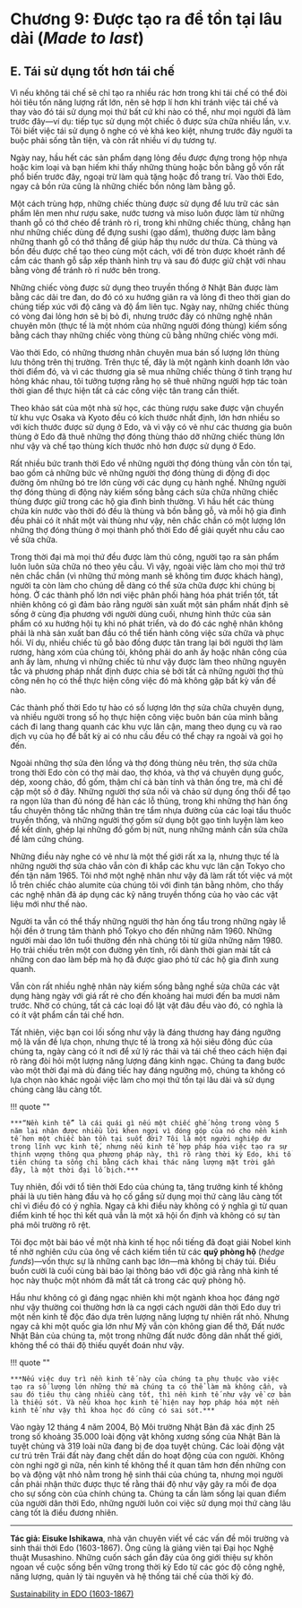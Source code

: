 # Chương 9: Được tạo ra để tồn tại lâu dài (*Made to last*) 

## E. Tái sử dụng tốt hơn tái chế

Vì nếu không tái chế sẽ chỉ tạo ra nhiều rác hơn trong khi tái chế có thể đòi hỏi tiêu tốn năng lượng rất lớn, nên sẽ hợp lí hơn khi tránh việc tái chế và thay vào đó tái sử dụng mọi thứ bất cứ khi nào có thể, như mọi người đã làm trước đây&mdash;ví dụ: tiếp tục sử dụng một chiếc ô được sửa chữa nhiều lần, v.v. Tôi biết việc tái sử dụng ô nghe có vẻ khá keo kiệt, nhưng trước đây người ta buộc phải sống tằn tiện, và còn rất nhiều ví dụ tương tự.

Ngày nay, hầu hết các sản phẩm dạng lỏng đều được đựng trong hộp nhựa hoặc kim loại và bạn hiếm khi thấy những thùng hoặc bồn bằng gỗ vốn rất phổ biến trước đây, ngoại trừ làm quà tặng hoặc đồ trang trí. Vào thời Edo, ngay cả bồn rửa cũng là những chiếc bồn nông làm bằng gỗ.

Một cách trùng hợp, những chiếc thùng được sử dụng để lưu trữ các sản phẩm lên men như rượu sake, nước tương và miso luôn được làm từ những thanh gỗ có thớ chéo để tránh rò rỉ, trong khi những chiếc thùng, chẳng hạn như những chiếc dùng để đựng sushi (gạo dấm), thường được làm bằng những thanh gỗ có thớ thẳng để giúp hấp thụ nước dư thừa. Cả thùng và bồn đều được chế tạo theo cùng một cách, với đế tròn được khoét rãnh để cắm các thanh gỗ sắp xếp thành hình trụ và sau đó được giữ chặt với nhau bằng vòng để tránh rò rỉ nước bên trong.

Những chiếc vòng được sử dụng theo truyền thống ở Nhật Bản được làm bằng các dải tre đan, do đó có xu hướng giãn ra và lỏng đi theo thời gian do chúng tiếp xúc với độ căng và độ ẩm liên tục. Ngày nay, những chiếc thùng có vòng đai lỏng hơn sẽ bị bỏ đi, nhưng trước đây có những nghệ nhân chuyên môn (thực tế là một nhóm của những người đóng thùng) kiếm sống bằng cách thay những chiếc vòng thùng cũ bằng những chiếc vòng mới.

Vào thời Edo, có những thương nhân chuyên mua bán số lượng lớn thùng lưu thông trên thị trường. Trên thực tế, đây là một ngành kinh doanh lớn vào thời điểm đó, và vì các thương gia sẽ mua những chiếc thùng ở tình trạng hư hỏng khác nhau, tôi tưởng tượng rằng họ sẽ thuê những người hợp tác toàn thời gian để thực hiện tất cả các công việc tân trang cần thiết.

Theo khảo sát của một nhà sử học, các thùng rượu sake được vận chuyển từ khu vực Osaka và Kyoto đều có kích thước nhất định, lớn hơn nhiều so với kích thước được sử dụng ở Edo, và vì vậy có vẻ như các thương gia buôn thùng ở Edo đã thuê những thợ đóng thùng tháo dỡ những chiếc thùng lớn như vậy và chế tạo thùng kích thước nhỏ hơn được sử dụng ở Edo.

Rất nhiều bức tranh thời Edo về những người thợ đóng thùng vẫn còn tồn tại, bao gồm cả những bức vẽ những người thợ đóng thùng di động đi dọc đường ôm những bó tre lớn cùng với các dụng cụ hành nghề. Những người thợ đóng thùng di động này kiếm sống bằng cách sửa chữa những chiếc thùng được giữ trong các hộ gia đình bình thường. Vì hầu hết các thùng chứa kín nước vào thời đó đều là thùng và bồn bằng gỗ, và mỗi hộ gia đình đều phải có ít nhất một vài thùng như vậy, nên chắc chắn có một lượng lớn những thợ đóng thùng ở mọi thành phố thời Edo để giải quyết nhu cầu cao về sửa chữa.

Trong thời đại mà mọi thứ đều được làm thủ công, người tạo ra sản phẩm luôn luôn sửa chữa nó theo yêu cầu. Vì vậy, ngoài việc làm cho mọi thứ trở nên chắc chắn (vì những thứ mỏng manh sẽ không tìm được khách hàng), người ta còn làm cho chúng dễ dàng có thể sửa chữa được khi chúng bị hỏng. Ở các thành phố lớn nơi việc phân phối hàng hóa phát triển tốt, tất nhiên không có gì đảm bảo rằng người sản xuất một sản phẩm nhất định sẽ sống ở cùng địa phương với người dùng cuối, nhưng hình thức của sản phẩm có xu hướng hội tụ khi nó phát triển, và do đó các nghệ nhân không phải là nhà sản xuất ban đầu có thể tiến hành công việc sửa chữa và phục hồi. Ví dụ, nhiều chiếc tủ gỗ bào đồng được tân trang lại bởi người thợ làm rương, hàng xóm của chúng tôi, không phải do anh ấy hoặc nhân công của anh ấy làm, nhưng vì những chiếc tủ như vậy được làm theo những nguyên tắc và phương pháp nhất định được chia sẻ bởi tất cả những người thợ thủ công nên họ có thể thực hiện công việc đó mà không gặp bất kỳ vấn đề nào.

Các thành phố thời Edo tự hào có số lượng lớn thợ sửa chữa chuyên dụng, và nhiều người trong số họ thực hiện công việc buôn bán của mình bằng cách đi lang thang quanh các khu vực lân cận, mang theo dụng cụ và rao dịch vụ của họ để bất kỳ ai có nhu cầu đều có thể chạy ra ngoài và gọi họ đến.

Ngoài những thợ sửa đèn lồng và thợ đóng thùng nêu trên, thợ sửa chữa trong thời Edo còn có thợ mài dao, thợ khóa, và thợ vá chuyên dụng guốc, dép, xoong chảo, đồ gốm, thậm chí cả bàn tính và thân ống tre, mà chỉ đề cập một số ở đây. Những người thợ sửa nồi và chảo sử dụng ống thổi để tạo ra ngọn lửa than đủ nóng để hàn các lỗ thủng, trong khi những thợ hàn ống tẩu chuyên thông tắc những thân tre tẩm nhựa đường của các loại tẩu thuốc truyền thống, và những người thợ gốm sử dụng bột gạo tinh luyện làm keo để kết dính, ghép lại những đồ gốm bị nứt, nung những mảnh cần sửa chữa để làm cứng chúng.

Những điều này nghe có vẻ như là một thế giới rất xa lạ, nhưng thực tế là những người thợ sửa chảo vẫn còn đi khắp các khu vực lân cận Tokyo cho đến tận năm 1965. Tôi nhớ một nghệ nhân như vậy đã làm rất tốt việc vá một lỗ trên chiếc chảo alumite của chúng tôi với đinh tán bằng nhôm, cho thấy các nghệ nhân đã áp dụng các kỹ năng truyền thống của họ vào các vật liệu mới như thế nào.

Người ta vẫn có thể thấy những người thợ hàn ống tẩu trong những ngày lễ hội đền ở trung tâm thành phố Tokyo cho đến những năm 1960. Những người mài dao lớn tuổi thường đến nhà chúng tôi từ giữa những năm 1980. Họ trải chiếu trên một con đường yên tĩnh, rồi dành thời gian mài tất cả những con dao làm bếp mà họ đã được giao phó từ các hộ gia đình xung quanh.

Vẫn còn rất nhiều nghệ nhân này kiếm sống bằng nghề sửa chữa các vật dụng hàng ngày với giá rất rẻ cho đến khoảng hai mươi đến ba mươi năm trước. Nhờ có chúng, tất cả các loại đồ lặt vặt đâu đều vào đó, có nghĩa là có ít vật phẩm cần tái chế hơn.

Tất nhiên, việc bạn coi lối sống như vậy là đáng thương hay đáng ngưỡng mộ là vấn đề lựa chọn, nhưng thực tế là trong xã hội siêu đông đúc của chúng ta, ngày càng có ít nơi để xử lý rác thải và tái chế theo cách hiện đại rõ ràng đòi hỏi một lượng năng lượng đáng kinh ngạc. Chúng ta đang bước vào một thời đại mà dù đáng tiếc hay đáng ngưỡng mộ, chúng ta không có lựa chọn nào khác ngoài việc làm cho mọi thứ tồn tại lâu dài và sử dụng chúng càng lâu càng tốt.

!!! quote ""

    ***“Nền kinh tế” là cái quái gì nếu một chiếc ghế hỏng trong vòng 5 năm lại nhận được nhiều lời khen ngợi vì đóng góp của nó cho nền kinh tế hơn một chiếc bàn tồn tại suốt đời? Tôi là một người nghiệp dư trong lĩnh vực kinh tế, nhưng nếu kinh tế hợp pháp hóa việc tạo ra sự thịnh vượng thông qua phương pháp này, thì rõ ràng thời kỳ Edo, khi tổ tiên chúng ta sống chỉ bằng cách khai thác năng lượng mặt trời gần đây, là một thời đại lố bịch.***

Tuy nhiên, đối với tổ tiên thời Edo của chúng ta, tăng trưởng kinh tế không phải là ưu tiên hàng đầu và họ cố gắng sử dụng mọi thứ càng lâu càng tốt chỉ vì điều đó có ý nghĩa. Ngay cả khi điều này không có ý nghĩa gì từ quan điểm kinh tế học thì kết quả vẫn là một xã hội ổn định và không có sự tàn phá môi trường rõ rệt.

Tôi đọc một bài báo về một nhà kinh tế học nổi tiếng đã đoạt giải Nobel kinh tế nhờ nghiên cứu của ông về cách kiếm tiền từ các **quỹ phòng hộ** (*hedge funds*)&mdash;vốn thực sự là những canh bạc lớn&mdash;mà không bị cháy túi. Điều buồn cười là cuối cùng bài báo lại thông báo với độc giả rằng nhà kinh tế học này thuộc một nhóm đã mất tất cả trong các quỹ phòng hộ.

Hầu như không có gì đáng ngạc nhiên khi một ngành khoa học đáng ngờ như vậy thường coi thường hơn là ca ngợi cách người dân thời Edo duy trì một nền kinh tế độc đáo dựa trên lượng năng lượng tự nhiên rất nhỏ. Nhưng ngay cả khi một quốc gia lớn như Mỹ vẫn còn không gian để thở, Đất nước Nhật Bản của chúng ta, một trong những đất nước đông dân nhất thế giới, không thể có thái độ thiếu quyết đoán như vậy.

!!! quote ""

    ***Nếu việc duy trì nền kinh tế này của chúng ta phụ thuộc vào việc tạo ra số lượng lớn những thứ mà chúng ta có thể làm mà không cần, và sau đó tiêu thụ càng nhiều càng tốt, thì nền kinh tế như vậy về cơ bản là thiếu sót. Và nếu khoa học kinh tế hiện nay hợp pháp hóa một nền kinh tế như vậy thì khoa học đó cũng có sai sót.***

Vào ngày 12 tháng 4 năm 2004, Bộ Môi trường Nhật Bản đã xác định 25 trong số khoảng 35.000 loài động vật không xương sống của Nhật Bản là tuyệt chủng và 319 loài nữa đang bị đe dọa tuyệt chủng. Các loài động vật cư trú trên Trái đất này đang chết dần do hoạt động của con người. Không còn nghi ngờ gì nữa, nền kinh tế không thể ít quan tâm hơn đến những con bọ và động vật nhỏ nằm trong hệ sinh thái của chúng ta, nhưng mọi người cần phải nhận thức được thực tế rằng thái độ như vậy gây ra mối đe dọa cho sự sống còn của chính chúng ta. Chúng ta cần làm sống lại quan điểm của người dân thời Edo, những người luôn coi việc sử dụng mọi thứ càng lâu càng tốt là điều đương nhiên.

<hr/>

**Tác giả: Eisuke Ishikawa**, nhà văn chuyên viết về các vấn đề môi trường và sinh thái thời Edo (1603-1867). Ông cũng là giảng viên tại Đại học Nghệ thuật Musashino. Những cuốn sách gần đây của ông giới thiệu sự khôn ngoan về cuộc sống bền vững trong thời kỳ Edo từ các góc độ công nghệ, năng lượng, quản lý tài nguyên và hệ thống tái chế của thời kỳ đó.

[Sustainability in EDO (1603-1867)](https://www.japanfs.org/en/edo/index.html)
